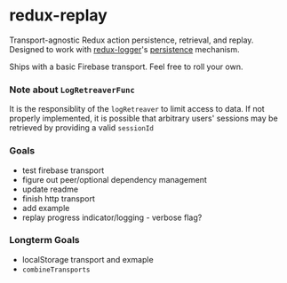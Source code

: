 # redux-replay
Transport-agnostic Redux action persistence, retrieval, and replay.
Designed to work with [redux-logger](https://github.com/evgenyrodionov/redux-logger)'s [persistence](https://github.com/evgenyrodionov/redux-logger/pull/197) mechanism.

Ships with a basic Firebase transport. Feel free to roll your own.

### Note about `LogRetreaverFunc`
It is the responsiblity of the `logRetreaver` to limit access to data. If not properly implemented, it is possible that arbitrary users' sessions may be retrieved by providing a valid `sessionId`

### Goals
- test firebase transport
- figure out peer/optional dependency management
- update readme
- finish http transport
- add example
- replay progress indicator/logging - verbose flag?

### Longterm Goals
- localStorage transport and exmaple
- `combineTransports`
